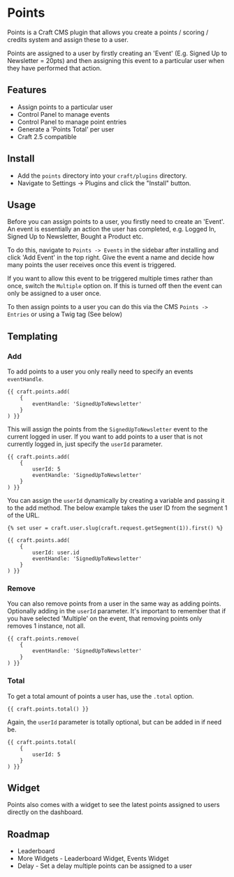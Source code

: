 # Points

Points is a Craft CMS plugin that allows you create a points / scoring / credits system and assign these to a user.

Points are assigned to a user by firstly creating an 'Event' (E.g. Signed Up to Newsletter = 20pts) and then assigning this event to a particular user when they have performed that action.

## Features

- Assign points to a particular user
- Control Panel to manage events
- Control Panel to manage point entries
- Generate a 'Points Total' per user
- Craft 2.5 compatible

## Install

- Add the `points` directory into your `craft/plugins` directory.
- Navigate to Settings -> Plugins and click the "Install" button.

## Usage

Before you can assign points to a user, you firstly need to create an 'Event'. An event is essentially an action the user has completed, e.g. Logged In, Signed Up to Newsletter, Bought a Product etc. 

To do this, navigate to `Points -> Events` in the sidebar after installing and click 'Add Event' in the top right. Give the event a name and decide how many points the user receives once this event is triggered. 

If you want to allow this event to be triggered multiple times rather than once, switch the `Multiple` option on. If this is turned off then the event can only be assigned to a user once.

To then assign points to a user you can do this via the CMS `Points -> Entries` or using a Twig tag (See below)

## Templating

### Add

To add points to a user you only really need to specify an events `eventHandle`.

	{{ craft.points.add(
		{ 
			eventHandle: 'SignedUpToNewsletter'
		}
	) }}
	
This will assign the points from the `SignedUpToNewsletter` event to the current logged in user. If you want to add points to a user that is not currently logged in, just specify the `userId` parameter.
	
	{{ craft.points.add(
		{ 
			userId: 5
			eventHandle: 'SignedUpToNewsletter'
		}
	) }}
	
You can assign the `userId` dynamically by creating a variable and passing it to the add method. The below example takes the user ID from the segment 1 of the URL.

	{% set user = craft.user.slug(craft.request.getSegment(1)).first() %}

	{{ craft.points.add(
		{ 
			userId: user.id
			eventHandle: 'SignedUpToNewsletter'
		}
	) }}

### Remove

You can also remove points from a user in the same way as adding points. Optionally adding in the `userId` parameter. It's important to remember that if you have selected 'Multiple' on the event, that removing points only removes 1 instance, not all.

	{{ craft.points.remove(
		{ 
			eventHandle: 'SignedUpToNewsletter'
		}
	) }}

### Total

To get a total amount of points a user has, use the `.total` option.

	{{ craft.points.total() }}
	
Again, the `userId` parameter is totally optional, but can be added in if need be.

	{{ craft.points.total(
		{ 
			userId: 5
		}
	) }}

## Widget

Points also comes with a widget to see the latest points assigned to users directly on the dashboard. 

## Roadmap

- Leaderboard
- More Widgets - Leaderboard Widget, Events Widget
- Delay - Set a delay multiple points can be assigned to a user